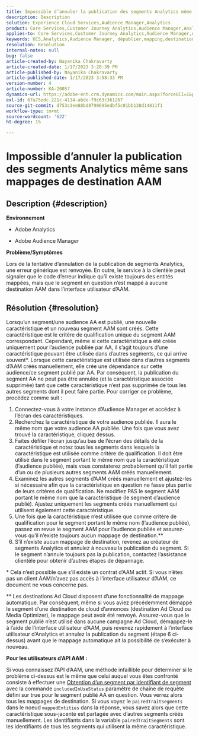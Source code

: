 ```yaml
---
title: Impossible d’annuler la publication des segments Analytics même sans mappages de destination AAM
description: Description
solution: Experience Cloud Services,Audience Manager,Analytics
product: Core Services,Customer Journey Analytics,Audience Manager,Analytics
applies-to: Core Services,Customer Journey Analytics,Audience Manager,Analytics
keywords: KCS,Analytics,Audience Manager, dépublier,mapping,destination
resolution: Resolution
internal-notes: null
bug: false
article-created-by: Nayanika Chakravarty
article-created-date: 1/17/2023 3:28:39 PM
article-published-by: Nayanika Chakravarty
article-published-date: 1/17/2023 3:58:33 PM
version-number: 4
article-number: KA-20057
dynamics-url: https://adobe-ent.crm.dynamics.com/main.aspx?forceUCI=1&pagetype=entityrecord&etn=knowledgearticle&id=d63cf899-7b96-ed11-aad1-6045bd006ce9
exl-id: 67a75edc-221c-4114-abde-f9c63c361267
source-git-commit: d753c3ee88bd8790695edbf5c01bb138d14811f1
workflow-type: tm+mt
source-wordcount: '622'
ht-degree: 1%

---
```


# Impossible d’annuler la publication des segments Analytics même sans mappages de destination AAM

## Description {#description}


<b>Environnement</b>

- Adobe Analytics

- Adobe Audience Manager

<b>Problème/Symptômes</b>

Lors de la tentative d’annulation de la publication de segments Analytics, une erreur générique est renvoyée. En outre, le service à la clientèle peut signaler que le code d’erreur indique qu’il existe toujours des entités mappées, mais que le segment en question n’est mappé à aucune destination AAM dans l’interface utilisateur d’AAM.


## Résolution {#resolution}


Lorsqu’un segment/une audience AA est publié, une nouvelle caractéristique et un nouveau segment AAM sont créés. Cette caractéristique est le critère de qualification unique du segment AAM correspondant. Cependant, même si cette caractéristique a été créée uniquement pour l’audience publiée par AA, il s’agit toujours d’une caractéristique pouvant être utilisée dans d’autres segments, ce qui arrive souvent\*. Lorsque cette caractéristique est utilisée dans d’autres segments d’AAM créés manuellement, elle crée une dépendance sur cette audience/ce segment publié par AA. Par conséquent, la publication du segment AA ne peut pas être annulée (et la caractéristique associée supprimée) tant que cette caractéristique n’est pas supprimée de tous les autres segments dont il peut faire partie. Pour corriger ce problème, procédez comme suit :

1. Connectez-vous à votre instance d’Audience Manager et accédez à l’écran des caractéristiques.
2. Recherchez la caractéristique de votre audience publiée. Il aura le même nom que votre audience AA publiée. Une fois que vous avez trouvé la caractéristique, cliquez dessus.
3. Faites défiler l’écran jusqu’au bas de l’écran des détails de la caractéristique et notez tous les segments dans lesquels la caractéristique est utilisée comme critère de qualification. Il doit être utilisé dans le segment portant le même nom que la caractéristique (l’audience publiée), mais vous constaterez probablement qu’il fait partie d’un ou de plusieurs autres segments AAM créés manuellement.
4. Examinez les autres segments d’AAM créés manuellement et ajustez-les si nécessaire afin que la caractéristique en question ne fasse plus partie de leurs critères de qualification. Ne modifiez PAS le segment AAM portant le même nom que la caractéristique (le segment d’audience publié). Ajustez uniquement les segments créés manuellement qui utilisent également cette caractéristique.
5. Une fois que la caractéristique n’est utilisée que comme critère de qualification pour le segment portant le même nom (l’audience publiée), passez en revue le segment AAM pour l’audience publiée et assurez-vous qu’il n’existe toujours aucun mappage de destination.\*\*
6. S’il n’existe aucun mappage de destination, revenez au créateur de segments Analytics et annulez à nouveau la publication du segment. Si le segment n’annule toujours pas la publication, contactez l’assistance clientèle pour obtenir d’autres étapes de dépannage.


\* Cela n’est possible que s’il existe un contrat d’AAM actif. Si vous n’êtes pas un client AAM/n’avez pas accès à l’interface utilisateur d’AAM, ce document ne vous concerne pas.

\*\* Les destinations Ad Cloud disposent d’une fonctionnalité de mappage automatique. Par conséquent, même si vous aviez précédemment démappé le segment d’une destination de cloud d’annonces (destination Ad Cloud ou Media Optimizer), le mappage peut avoir été renvoyé. Assurez-vous que le segment publié n’est utilisé dans aucune campagne Ad Cloud, démappez-le à l’aide de l’interface utilisateur d’AAM, puis revenez rapidement à l’interface utilisateur d’Analytics et annulez la publication du segment (étape 6 ci-dessus) avant que le mappage automatique ait la possibilité de s’exécuter à nouveau.

<b>Pour les utilisateurs d’API AAM :</b>

Si vous connaissez l’API d’AAM, une méthode infaillible pour déterminer si le problème ci-dessus est le même que celui auquel vous êtes confronté consiste à effectuer une [Obtention d’un segment par identifiant de segment](https://bank.demdex.com/portal/swagger/index.html#/Segments%20API/get_segments__sid_) avec la commande `includedInUseStatus` paramètre de chaîne de requête défini sur true pour le segment publié AA en question. Vous verrez alors tous les mappages de destination. Si vous voyez le `pairedTraitSegments` dans le noeud `mappedEntities` dans la réponse, vous savez alors que cette caractéristique sous-jacente est partagée avec d’autres segments créés manuellement. Les identifiants dans la variable `pairedTraitSegments` sont les identifiants de tous les segments qui utilisent la même caractéristique.
